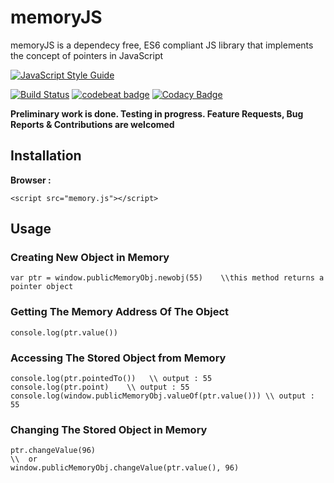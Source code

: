 # memoryJS

memoryJS is a dependecy free, ES6 compliant JS library that implements the concept of pointers in JavaScript

[![JavaScript Style Guide](https://cdn.rawgit.com/standard/standard/master/badge.svg)](https://github.com/standard/standard)

[![Build Status](https://travis-ci.org/unsuitable001/memoryJS.svg?branch=master)](https://travis-ci.org/unsuitable001/memoryJS) [![codebeat badge](https://codebeat.co/badges/9a04c2ff-0e70-4290-a340-67f37d41e162)](https://codebeat.co/projects/github-com-unsuitable001-memoryjs-master) [![Codacy Badge](https://api.codacy.com/project/badge/Grade/392b5ccd3b854df8bc0988e359872afb)](https://www.codacy.com/app/unsuitable001/memoryJS?utm_source=github.com&amp;utm_medium=referral&amp;utm_content=unsuitable001/memoryJS&amp;utm_campaign=Badge_Grade)

**Preliminary work is done. Testing in progress. Feature Requests, Bug Reports & Contributions are welcomed**

## Installation

**Browser :**

```<script src="memory.js"></script>```

## Usage

### Creating New Object in Memory

```var ptr = window.publicMemoryObj.newobj(55)    \\this method returns a pointer object```

### Getting The Memory Address Of The Object

```console.log(ptr.value())```

### Accessing The Stored Object from Memory

```
console.log(ptr.pointedTo())   \\ output : 55
console.log(ptr.point)    \\ output : 55
console.log(window.publicMemoryObj.valueOf(ptr.value())) \\ output : 55
```

### Changing The Stored Object in Memory

```
ptr.changeValue(96)
\\  or
window.publicMemoryObj.changeValue(ptr.value(), 96)
```
